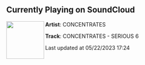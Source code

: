## Currently Playing on SoundCloud

[<img align="left" width="100" src="https://i1.sndcdn.com/artworks-b9JZjq8BmjY4gli0-Qinhqw-t500x500.jpg">](https://soundcloud.com/concentratesdub/concentrates-serious-7)

**Artist**: CONCENTRATES 

**Track**: CONCENTRATES -  SERIOUS 6

Last updated at 05/22/2023 17:24

